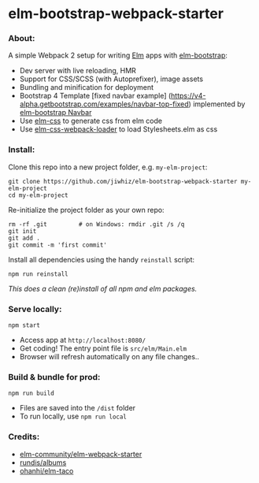 # elm-bootstrap-webpack-starter


### About:
A simple Webpack 2 setup for writing [Elm](http://elm-lang.org/) apps 
with [elm-bootstrap](http://elm-bootstrap.info/):

* Dev server with live reloading, HMR
* Support for CSS/SCSS (with Autoprefixer), image assets
* Bundling and minification for deployment
* Bootstrap 4 Template [fixed navbar example]
  (https://v4-alpha.getbootstrap.com/examples/navbar-top-fixed) 
  implemented by [elm-bootstrap Navbar](http://elm-bootstrap.info/navbar)
* Use [elm-css](https://github.com/rtfeldman/elm-css) to generate css from elm code
* Use [elm-css-webpack-loader](https://github.com/jiwhiz/elm-css-webpack-loader/tree/upgrade)
  to load Stylesheets.elm as css


### Install:
Clone this repo into a new project folder, e.g. `my-elm-project`:
```
git clone https://github.com/jiwhiz/elm-bootstrap-webpack-starter my-elm-project
cd my-elm-project
```

Re-initialize the project folder as your own repo:
```
rm -rf .git         # on Windows: rmdir .git /s /q
git init
git add .
git commit -m 'first commit'
```

Install all dependencies using the handy `reinstall` script:
```
npm run reinstall
```
*This does a clean (re)install of all npm and elm packages.*


### Serve locally:
```
npm start
```
* Access app at `http://localhost:8080/`
* Get coding! The entry point file is `src/elm/Main.elm`
* Browser will refresh automatically on any file changes..


### Build & bundle for prod:
```
npm run build
```

* Files are saved into the `/dist` folder
* To run locally, use `npm run local`


### Credits:

* [elm-community/elm-webpack-starter](https://github.com/elm-community/elm-webpack-starter)
* [rundis/albums](https://github.com/rundis/albums)
* [ohanhi/elm-taco](https://github.com/ohanhi/elm-taco)
